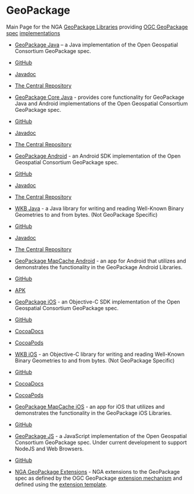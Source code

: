 # GeoPackage
Main Page for the NGA [GeoPackage Libraries](http://ngageoint.github.io/GeoPackage/) providing [OGC GeoPackage](http://www.geopackage.org/) [spec](http://www.geopackage.org/spec) [implementations](http://www.geopackage.org/#implementations_nga)

- [GeoPackage Java](http://ngageoint.github.io/geopackage-java/) – a Java implementation of the Open Geospatial Consortium GeoPackage spec. 
 - [GitHub](https://github.com/ngageoint/geopackage-java)
 - [Javadoc](http://ngageoint.github.io/geopackage-java/docs/api/)
 - [The Central Repository](http://search.maven.org/#artifactdetails|mil.nga.geopackage|geopackage|1.1.8|jar)

- [GeoPackage Core Java](http://ngageoint.github.io/geopackage-core-java/) - provides core functionality for GeoPackage Java and Android implementations of the Open Geospatial Consortium GeoPackage spec.
 - [GitHub](https://github.com/ngageoint/geopackage-core-java)
 - [Javadoc](http://ngageoint.github.io/geopackage-core-java/docs/api/)
 - [The Central Repository](http://search.maven.org/#artifactdetails|mil.nga.geopackage|geopackage-core|1.1.7|jar)
 
- [GeoPackage Android](http://ngageoint.github.io/geopackage-android/) - an Android SDK implementation of the Open Geospatial Consortium GeoPackage spec.
 - [GitHub](https://github.com/ngageoint/geopackage-android)
 - [Javadoc](http://ngageoint.github.io/geopackage-android/docs/api/)
 - [The Central Repository](http://search.maven.org/#artifactdetails|mil.nga.geopackage|geopackage-android|1.2.8|aar)

- [WKB Java](http://ngageoint.github.io/geopackage-wkb-java/) - a Java library for writing and reading Well-Known Binary Geometries to and from bytes. (Not GeoPackage Specific)
 - [GitHub](https://github.com/ngageoint/geopackage-wkb-java)
 - [Javadoc](http://ngageoint.github.io/geopackage-wkb-java/docs/api/)
 - [The Central Repository](http://search.maven.org/#artifactdetails|mil.nga|wkb|1.0.2|jar)

- [GeoPackage MapCache Android](http://ngageoint.github.io/geopackage-mapcache-android) - an app for Android that utilizes and demonstrates the functionality in the GeoPackage Android Libraries.
 - [GitHub](https://github.com/ngageoint/geopackage-mapcache-android)
 - [APK](https://github.com/ngageoint/geopackage-mapcache-android/releases/download/1.10/mapcache-1.10.apk)

- [GeoPackage iOS](http://ngageoint.github.io/geopackage-ios/) - an Objective-C SDK implementation of the Open Geospatial Consortium GeoPackage spec.
 - [GitHub](https://github.com/ngageoint/geopackage-ios)
 - [CocoaDocs](http://cocoadocs.org/docsets/geopackage-ios)
 - [CocoaPods](https://cocoapods.org/pods/geopackage-ios)

- [WKB iOS](http://ngageoint.github.io/geopackage-wkb-ios/) - an Objective-C library for writing and reading Well-Known Binary Geometries to and from bytes. (Not GeoPackage Specific)
 - [GitHub](https://github.com/ngageoint/geopackage-wkb-ios)
 - [CocoaDocs](http://cocoadocs.org/docsets/wkb-ios)
 - [CocoaPods](https://cocoapods.org/pods/wkb-ios)

- [GeoPackage MapCache iOS](http://ngageoint.github.io/geopackage-mapcache-ios) - an app for iOS that utilizes and demonstrates the functionality in the GeoPackage iOS Libraries.
 - [GitHub](https://github.com/ngageoint/geopackage-mapcache-ios)
 
- [GeoPackage JS](http://ngageoint.github.io/geopackage-js/) - a JavaScript implementation of the Open Geospatial Consortium GeoPackage spec. Under current development to support NodeJS and Web Browsers.
 - [GitHub](https://github.com/ngageoint/geopackage-js)

- [NGA GeoPackage Extensions](http://ngageoint.github.io/GeoPackage/docs/extensions/) - NGA extensions to the GeoPackage spec as defined by the OGC GeoPackage [extension mechanism](http://www.geopackage.org/spec/#_extension_mechanism) and defined using the [extension template](http://www.geopackage.org/spec/#extension_template).
